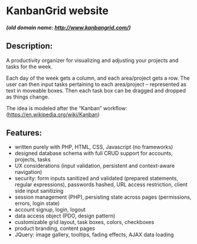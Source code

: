 # KanbanGrid website
##### (old domain name: http://www.kanbangrid.com/)

## Description:
A productivity organizer for visualizing and adjusting your projects and tasks for the week. 

Each day of the week gets a column, and each area/project gets a row. The user can then input tasks pertaining to each area/project – represented as text in moveable boxes. Then each task box can be dragged and dropped as things change.

The idea is modeled after the “Kanban” workflow: (https://en.wikipedia.org/wiki/Kanban)

## Features:
* written purely with PHP, HTML, CSS, Javascript (no frameworks)
* designed database schema with full CRUD support for accounts, projects, tasks
* UX considerations (input validation, persistent and context-aware navigation)
* security: form inputs sanitized and validated (prepared statements, regular expressions), passwords hashed, URL access restriction, client side input sanitizing
* session management (PHP), persisting state across pages (permissions, errors, login state)
* account signup, login, logout
* data access object (PDO, design pattern)
* customizable grid layout, task boxes, colors, checkboxes
* product branding, content pages
* JQuery: image gallery, tooltips, fading effects, AJAX data loading 
